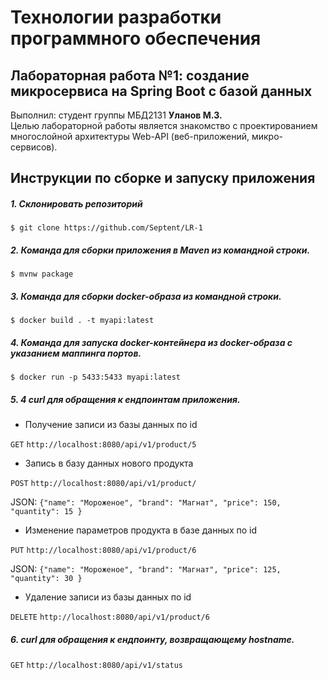 # Технологии разработки программного обеспечения
## Лабораторная работа №1: создание микросервиса на Spring Boot с базой данных
Выполнил: студент группы МБД2131 **Уланов М.З.** <br>
Целью лабораторной работы является знакомство с проектированием многослойной архитектуры Web-API (веб-приложений, микро-сервисов).



## Инструкции по сборке и запуску приложения
##### 1. Склонировать репозиторий

`$ git clone https://github.com/Septent/LR-1`

##### 2. Команда для сборки приложения в Maven из командной строки.

`$ mvnw package`

##### 3. Команда для сборки docker-образа из командной строки.

`$ docker build . -t myapi:latest`

##### 4. Команда для запуска docker-контейнера из docker-образа с указанием маппинга портов.

`$ docker run -p 5433:5433 myapi:latest`

##### 5. 4 curl для обращения к ендпоинтам приложения.

- Получение записи из базы данных по id

`GET` `http://localhost:8080/api/v1/product/5`

- Запись в базу данных нового продукта

`POST` `http://localhost:8080/api/v1/product/`

JSON: `{"name": "Мороженое", "brand": "Магнат", "price": 150, "quantity": 15 }`

- Изменение параметров продукта в базе данных по id

`PUT` `http://localhost:8080/api/v1/product/6`

JSON: `{"name": "Мороженое", "brand": "Магнат", "price": 125, "quantity": 30 }`

- Удаление записи из базы данных по id

`DELETE` `http://localhost:8080/api/v1/product/6`

##### 6. curl для обращения к ендпоинту, возвращающему hostname.

`GET` `http://localhost:8080/api/v1/status`
